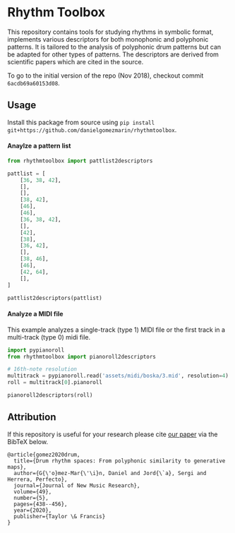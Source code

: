 # Rhythm Toolbox

This repository contains tools for studying rhythms in symbolic format, implements various descriptors for both
monophonic and polyphonic patterns. It is tailored to the analysis of polyphonic drum patterns but can be adapted for
other types of patterns. The descriptors are derived from scientific papers which are cited in the source.

To go to the initial version of the repo (Nov 2018), checkout commit `6acdb69a60153d08`.

## Usage

Install this package from source using `pip install git+https://github.com/danielgomezmarin/rhythmtoolbox`.

#### Anaylze a pattern list

```python
from rhythmtoolbox import pattlist2descriptors

pattlist = [
    [36, 38, 42],
    [],
    [],
    [38, 42],
    [46],
    [46],
    [36, 38, 42],
    [],
    [42],
    [38],
    [36, 42],
    [],
    [38, 46],
    [46],
    [42, 64],
    [],
]

pattlist2descriptors(pattlist)
```

#### Analyze a MIDI file

This example analyzes a single-track (type 1) MIDI file or the first track in a multi-track (type 0) midi file.

```python
import pypianoroll
from rhythmtoolbox import pianoroll2descriptors

# 16th-note resolution
multitrack = pypianoroll.read('assets/midi/boska/3.mid', resolution=4)
roll = multitrack[0].pianoroll

pianoroll2descriptors(roll)
```

## Attribution

If this repository is useful for your research please cite [our paper](https://doi.org/10.1080/09298215.2020.1806887)
via the BibTeX below.

    @article{gomez2020drum,
      title={Drum rhythm spaces: From polyphonic similarity to generative maps},
      author={G{\'o}mez-Mar{\'\i}n, Daniel and Jord{\`a}, Sergi and Herrera, Perfecto},
      journal={Journal of New Music Research},
      volume={49},
      number={5},
      pages={438--456},
      year={2020},
      publisher={Taylor \& Francis}
    }
